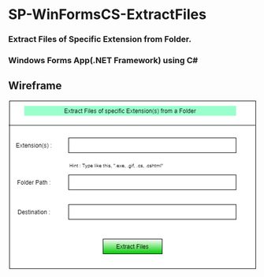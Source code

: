 # SP-WinFormsCS-ExtractFiles
### Extract Files of Specific Extension from Folder. <br />
### Windows Forms App(.NET Framework) using C#

## Wireframe 
![Wireframe](Wireframe.png)
